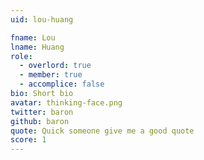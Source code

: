 ```yaml
---
uid: lou-huang

fname: Lou
lname: Huang
role:
  - overlord: true
  - member: true
  - accomplice: false
bio: Short bio
avatar: thinking-face.png
twitter: baron
github: baron
quote: Quick someone give me a good quote
score: 1
---
```

